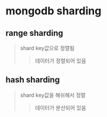 # mongodb sharding

## range sharding

> shard key값으로 정렬됨
>
> > 데이터가 정렬되어 있음

## hash sharding

> shard key값을 해쉬해서 정렬
>
> > 데이터가 분산되어 있음
